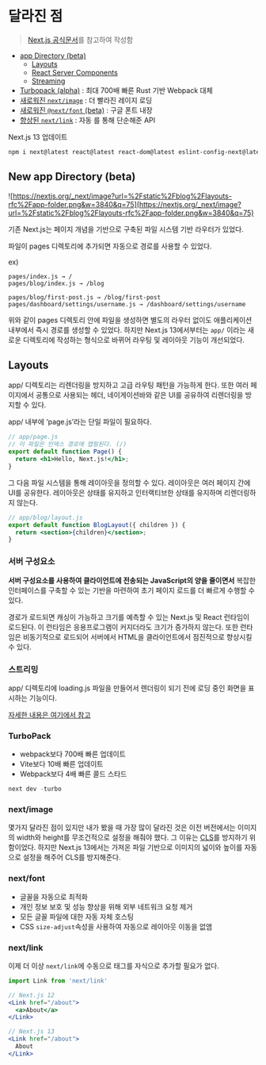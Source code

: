 # 달라진 점

> [Next.js 공식문서](https://nextjs.org/)를 참고하여 작성함

- [app Directory (beta)](#chapter-1)
  - [Layouts](#chapter-2)
  - [React Server Components](#chapter-3)
  - [Streaming](#chapter-4)
- [Turbopack (alpha)](#chapter-5) : 최대 700배 빠른 Rust 기반 Webpack 대체
- [새로워진 `next/image`](#chapter-6) : 더 빨라진 레이지 로딩
- [새로워진 `@next/font` (beta)](#chapter-7) : 구글 폰트 내장
- [향상된 `next/link`](#chapter-8) : 자동 <a>를 통해 단순해준 API

Next.js 13 업데이트

```bash
npm i next@latest react@latest react-dom@latest eslint-config-next@latest
```

## New app Directory (beta) <a id="chapter-1" ></a>

![https://nextjs.org/_next/image?url=%2Fstatic%2Fblog%2Flayouts-rfc%2Fapp-folder.png&w=3840&q=75](https://nextjs.org/_next/image?url=%2Fstatic%2Fblog%2Flayouts-rfc%2Fapp-folder.png&w=3840&q=75)

기존 Next.js는 페이지 개념을 기반으로 구축된 파일 시스템 기반 라우터가 있었다.

파일이 pages 디렉토리에 추가되면 자동으로 경로를 사용할 수 있었다.

ex)

```tsx
pages/index.js → /
pages/blog/index.js → /blog

pages/blog/first-post.js → /blog/first-post
pages/dashboard/settings/username.js → /dashboard/settings/username
```

위와 같이 pages 디렉토리 안에 파일을 생성하면 별도의 라우터 없이도 애플리케이션 내부에서 즉시 경로를 생성할 수 있었다. 하지만 Next.js 13에서부터는 `app/` 이라는 새로운 디렉토리에 작성하는 형식으로 바뀌어 라우팅 및 레이아웃 기능이 개선되었다.

## Layouts <a id="chapter-2" ></a>

app/ 디렉토리는 리렌더링을 방지하고 고급 라우팅 패턴을 가능하게 한다. 또한 여러 페이지에서 공통으로 사용되는 헤더, 네이게이션바와 같은 UI를 공유하여 리렌더링을 방지할 수 있다.

app/ 내부에 ‘page.js’라는 단일 파일이 필요하다.

```jsx
// app/page.js
// 이 파일은 인덱스 경로에 맵핑된다. (/)
export default function Page() {
  return <h1>Hello, Next.js!</h1>;
}
```

그 다음 파일 시스템을 통해 레이아웃을 정의할 수 있다. 레이아웃은 여러 페이지 간에 UI를 공유한다. 레이아웃은 상태를 유지하고 인터랙티브한 상태를 유지하며 리렌더링하지 않는다.

```jsx
// app/blog/layout.js
export default function BlogLayout({ children }) {
  return <section>{children}</section>;
}
```

### 서버 구성요소 <a id="chapter-3" ></a>

**서버 구성요소를 사용하여 클라이언트에 전송되는 JavaScript의 양을 줄이면서** 복잡한 인터페이스를 구축할 수 있는 기반을 마련하여 초기 페이지 로드를 더 빠르게 수행할 수 있다.

경로가 로드되면 캐싱이 가능하고 크기를 예측할 수 있는 Next.js 및 React 런타임이 로드된다. 이 런타임은 응용프로그램이 커지더라도 크기가 증가하지 않는다. 또한 런타임은 비동기적으로 로드되어 서버에서 HTML을 클라이언트에서 점진적으로 향상시킬 수 있다.

### 스트리밍 <a id="chapter-4" ></a>

app/ 디렉토리에 loading.js 파일을 만들어서 렌더링이 되기 전에 로딩 중인 화면을 표시하는 기능이다.

[자세한 내용은 여기에서 참고](https://beta.nextjs.org/docs/routing/loading-ui)

### TurboPack <a id="chapter-5" ></a>

- webpack보다 700배 빠른 업데이트
- Vite보다 10배 빠른 업데이트
- Webpack보다 4배 빠른 콜드 스타드

```jsx
next dev -turbo
```

### next/image <a id="chapter-6" ></a>

몇가지 달라진 점이 있지만 내가 봤을 때 가장 많이 달라진 것은 이전 버전에서는 이미지의 width와 height를 무조건적으로 설정을 해줘야 했다. 그 이유는 [CLS](https://nextjs.org/learn/seo/web-performance/cls)를 방지하기 위함이었다. 하지만 Next.js 13에서는 가져온 파일 기반으로 이미지의 넓이와 높이를 자동으로 설정을 해주어 CLS를 방지해준다.

### next/font <a id="chapter-7" ></a>

- 글꼴을 자동으로 최적화
- 개인 정보 보호 및 성능 향상을 위해 외부 네트워크 요청 제거
- 모든 글꼴 파일에 대한 자동 자체 호스팅
- CSS `size-adjust`속성을 사용하여 자동으로 레이아웃 이동을 없앰

### next/link <a id="chapter-8" ></a>

이제 더 이상 `next/link`에 수동으로 <a> 태그를 자식으로 추가할 필요가 없다.

```jsx
import Link from 'next/link'

// Next.js 12
<Link href="/about">
  <a>About</a>
</Link>

// Next.js 13
<Link href="/about">
  About
</Link>
```
